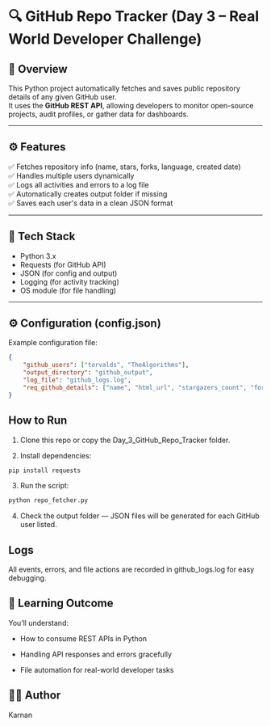 # 🔍 GitHub Repo Tracker (Day 3 – Real World Developer Challenge)

## 📘 Overview
This Python project automatically fetches and saves public repository details of any given GitHub user.  
It uses the **GitHub REST API**, allowing developers to monitor open-source projects, audit profiles, or gather data for dashboards.

---

## ⚙️ Features
✅ Fetches repository info (name, stars, forks, language, created date)  
✅ Handles multiple users dynamically  
✅ Logs all activities and errors to a log file  
✅ Automatically creates output folder if missing  
✅ Saves each user's data in a clean JSON format  

---

## 🧩 Tech Stack
- Python 3.x  
- Requests (for GitHub API)  
- JSON (for config and output)  
- Logging (for activity tracking)  
- OS module (for file handling)

---

## ⚙️ Configuration (config.json)

Example configuration file:
```json
{
    "github_users": ["torvalds", "TheAlgorithms"],
    "output_directory": "github_output",
    "log_file": "github_logs.log",
    "req_github_details": ["name", "html_url", "stargazers_count", "forks_count", "language", "created_at"]
}
```
## How to Run

1. Clone this repo or copy the Day_3_GitHub_Repo_Tracker folder.

2. Install dependencies:

```bash
pip install requests
```

3. Run the script:

```bash
python repo_fetcher.py
```

4. Check the output folder — JSON files will be generated for each GitHub user listed.

## Logs

All events, errors, and file actions are recorded in github_logs.log for easy debugging.

## 🧠 Learning Outcome

You’ll understand:

- How to consume REST APIs in Python

- Handling API responses and errors gracefully

- File automation for real-world developer tasks

## 🧑‍💻 Author

Karnan